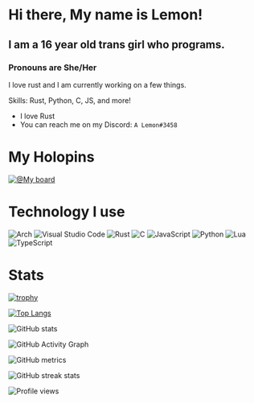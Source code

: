 # Hi there, My name is Lemon!
## I am a 16 year old trans girl who programs.
### Pronouns are She/Her
I love rust and I am currently working on a few things.

Skills: Rust, Python, C, JS, and more!
 
- I love Rust 
- You can reach me on my Discord: `A Lemon#3458` 

# My Holopins
[![@My board](https://holopin.io/api/user/board?user=lemonjamesd)](https://holopin.io/@lemonjamesd)

# Technology I use
![Arch](https://img.shields.io/badge/Arch%20Linux-1793D1?logo=arch-linux&logoColor=fff&style=for-the-badge)
![Visual Studio Code](https://img.shields.io/badge/Visual%20Studio%20Code-0078d7.svg?style=for-the-badge&logo=visual-studio-code&logoColor=white)
![Rust](https://img.shields.io/badge/rust-%23000000.svg?style=for-the-badge&logo=rust&logoColor=white)
![C](https://img.shields.io/badge/c-%2300599C.svg?style=for-the-badge&logo=c&logoColor=white)
![JavaScript](https://img.shields.io/badge/javascript-%23323330.svg?style=for-the-badge&logo=javascript&logoColor=%23F7DF1E)
![Python](https://img.shields.io/badge/python-3670A0?style=for-the-badge&logo=python&logoColor=ffdd54)
![Lua](https://img.shields.io/badge/lua-%232C2D72.svg?style=for-the-badge&logo=lua&logoColor=white)
![TypeScript](https://img.shields.io/badge/typescript-%23007ACC.svg?style=for-the-badge&logo=typescript&logoColor=white)

# Stats

[![trophy](https://github-profile-trophy.vercel.app/?username=LemonjamesD)](https://github.com/ryo-ma/github-profile-trophy)

[![Top Langs](https://github-readme-stats.vercel.app/api/top-langs/?username=LemonjamesD)](https://github.com/anuraghazra/github-readme-stats)

![GitHub stats](https://github-readme-stats.vercel.app/api?username=LemonjamesD&show_icons=true&count_private=true)  

![GitHub Activity Graph](https://activity-graph.herokuapp.com/graph?username=LemonjamesD)  

![GitHub metrics](https://metrics.lecoq.io/LemonjamesD)  

![GitHub streak stats](https://github-readme-streak-stats.herokuapp.com/?user=LemonjamesD)  

![Profile views](https://gpvc.arturio.dev/LemonjamesD) 
